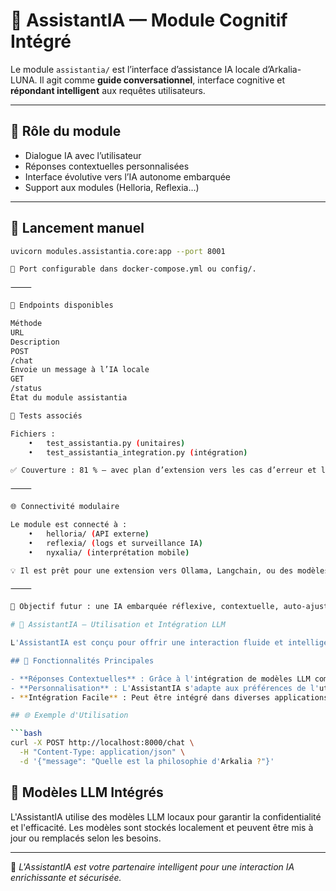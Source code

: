 # 🤖 AssistantIA — Module Cognitif Intégré

Le module `assistantia/` est l’interface d’assistance IA locale d’Arkalia-LUNA. Il agit comme **guide conversationnel**, interface cognitive et **répondant intelligent** aux requêtes utilisateurs.

---

## 🧠 Rôle du module

- Dialogue IA avec l’utilisateur
- Réponses contextuelles personnalisées
- Interface évolutive vers l’IA autonome embarquée
- Support aux modules (Helloria, Reflexia…)

---

## 🚀 Lancement manuel

```bash
uvicorn modules.assistantia.core:app --port 8001

📍 Port configurable dans docker-compose.yml ou config/.

⸻

🔁 Endpoints disponibles

Méthode
URL
Description
POST
/chat
Envoie un message à l’IA locale
GET
/status
État du module assistantia

🧪 Tests associés

Fichiers :
	•	test_assistantia.py (unitaires)
	•	test_assistantia_integration.py (intégration)

✅ Couverture : 81 % — avec plan d’extension vers les cas d’erreur et logs détaillés.

⸻

🌐 Connectivité modulaire

Le module est connecté à :
	•	helloria/ (API externe)
	•	reflexia/ (logs et surveillance IA)
	•	nyxalia/ (interprétation mobile)

💡 Il est prêt pour une extension vers Ollama, Langchain, ou des modèles hybrides.

⸻

🎯 Objectif futur : une IA embarquée réflexive, contextuelle, auto-ajustable.

# 🧠 AssistantIA — Utilisation et Intégration LLM

L'AssistantIA est conçu pour offrir une interaction fluide et intelligente avec les utilisateurs, en intégrant des modèles de langage de pointe (LLM) pour comprendre et répondre aux requêtes de manière contextuelle.

## 🚀 Fonctionnalités Principales

- **Réponses Contextuelles** : Grâce à l'intégration de modèles LLM comme Mistral et Llama2, l'AssistantIA peut fournir des réponses précises et adaptées au contexte de la conversation.
- **Personnalisation** : L'AssistantIA s'adapte aux préférences de l'utilisateur, offrant une expérience personnalisée.
- **Intégration Facile** : Peut être intégré dans diverses applications via des API REST, facilitant l'interaction avec d'autres systèmes.

## 🌐 Exemple d'Utilisation

```bash
curl -X POST http://localhost:8000/chat \
  -H "Content-Type: application/json" \
  -d '{"message": "Quelle est la philosophie d'Arkalia ?"}'
```

## 🧠 Modèles LLM Intégrés

L'AssistantIA utilise des modèles LLM locaux pour garantir la confidentialité et l'efficacité. Les modèles sont stockés localement et peuvent être mis à jour ou remplacés selon les besoins.

---

🧠 *L'AssistantIA est votre partenaire intelligent pour une interaction IA enrichissante et sécurisée.*